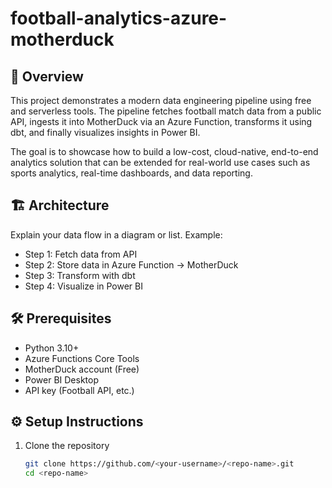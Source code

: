 # football-analytics-azure-motherduck

## 📌 Overview  
This project demonstrates a modern data engineering pipeline using free and serverless tools.
The pipeline fetches football match data from a public API, ingests it into MotherDuck via an Azure Function, transforms it using dbt, and finally visualizes insights in Power BI.

The goal is to showcase how to build a low-cost, cloud-native, end-to-end analytics solution that can be extended for real-world use cases such as sports analytics, real-time dashboards, and data reporting.  

## 🏗️ Architecture  
Explain your data flow in a diagram or list. Example:  
- Step 1: Fetch data from API  
- Step 2: Store data in Azure Function → MotherDuck  
- Step 3: Transform with dbt  
- Step 4: Visualize in Power BI  


## 🛠️ Prerequisites  
- Python 3.10+  
- Azure Functions Core Tools  
- MotherDuck account (Free)  
- Power BI Desktop  
- API key (Football API, etc.)  

## ⚙️ Setup Instructions  
1. Clone the repository  
   ```bash
   git clone https://github.com/<your-username>/<repo-name>.git
   cd <repo-name>
